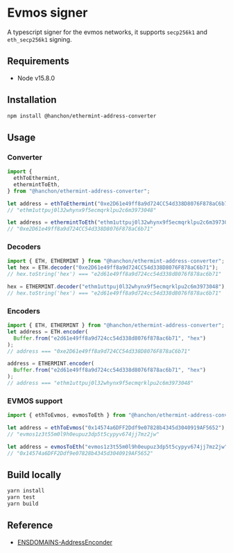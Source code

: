 # Evmos signer

A typescript signer for the evmos networks, it supports `secp256k1` and `eth_secp256k1` signing.

## Requirements

- Node v15.8.0

## Installation

```sh
npm install @hanchon/ethermint-address-converter
```

## Usage

### Converter

```ts
import {
  ethToEthermint,
  ethermintToEth,
} from "@hanchon/ethermint-address-converter";

let address = ethToEthermint("0xe2D61e49ff8a9d724CC54d338D8076F878aC6b71");
// "ethm1uttpuj0l32whynx9f5ecmqrklpu2c6m3973048"

let address = ethermintToEth("ethm1uttpuj0l32whynx9f5ecmqrklpu2c6m3973048");
// "0xe2D61e49ff8a9d724CC54d338D8076F878aC6b71"
```

### Decoders

```ts
import { ETH, ETHERMINT } from "@hanchon/ethermint-address-converter";
let hex = ETH.decoder("0xe2D61e49ff8a9d724CC54d338D8076F878aC6b71");
// hex.toString('hex') === "e2d61e49ff8a9d724cc54d338d8076f878ac6b71"

hex = ETHERMINT.decoder("ethm1uttpuj0l32whynx9f5ecmqrklpu2c6m3973048");
// hex.toString('hex') === "e2d61e49ff8a9d724cc54d338d8076f878ac6b71"
```

### Encoders

```ts
import { ETH, ETHERMINT } from "@hanchon/ethermint-address-converter";
let address = ETH.encoder(
  Buffer.from("e2d61e49ff8a9d724cc54d338d8076f878ac6b71", "hex")
);
// address === "0xe2D61e49ff8a9d724CC54d338D8076F878aC6b71"

address = ETHERMINT.encoder(
  Buffer.from("e2d61e49ff8a9d724cc54d338d8076f878ac6b71", "hex")
);
// address === "ethm1uttpuj0l32whynx9f5ecmqrklpu2c6m3973048"
```

### EVMOS support

```ts
import { ethToEvmos, evmosToEth } from "@hanchon/ethermint-address-converter";

let address = ethToEvmos("0x14574a6DFF2Ddf9e07828b4345d3040919AF5652");
// "evmos1z3t55m0l9h0eupuz3dp5t5cypyv674jj7mz2jw"

let address = evmosToEth("evmos1z3t55m0l9h0eupuz3dp5t5cypyv674jj7mz2jw");
// "0x14574a6DFF2Ddf9e07828b4345d3040919AF5652"
```

## Build locally

```sh
yarn install
yarn test
yarn build
```

## Reference

- [ENSDOMAINS-AddressEnconder](https://github.com/ensdomains/address-encoder)
